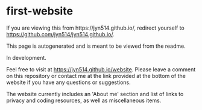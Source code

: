 # first-website
<script type="text/javascript">window.location.replace("https://github.com/jyn514/jyn514.github.io/")</script>
<noscript>
    <p>If you are viewing this from https://jyn514.github.io/, redirect yourself to <a href="https://github.com/jyn514/jyn514.github.io/">https://github.com/jyn514/jyn514.github.io/</a>.</p>
    <p>This page is autogenerated and is meant to be viewed from the readme. </p>
</noscript>
In development.

Feel free to visit at https://jyn514.github.io/website. Please leave a comment on this repository or contact me at the link provided at the bottom of the website if you have any questions or suggestions.

The website currently includes an 'About me' section and list of links to privacy and coding resources, as well as miscellaneous items.
